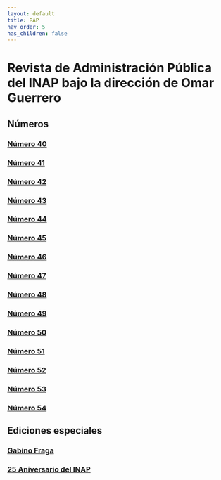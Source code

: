 ```yaml
---
layout: default
title: RAP
nav_order: 5
has_children: false
---
```


# Revista de Administración Pública del INAP bajo la dirección de Omar Guerrero

## Números
### [Número 40](/pdfs/rap/40.pdf)
### [Número 41](/pdfs/rap/41.pdf)
### [Número 42](/pdfs/rap/42.pdf)
### [Número 43](/pdfs/rap/43.pdf)
### [Número 44](/pdfs/rap/44.pdf)
### [Número 45](/pdfs/rap/45.pdf)
### [Número 46](/pdfs/rap/46.pdf)
### [Número 47](/pdfs/rap/47.pdf)
### [Número 48](/pdfs/rap/48.pdf)
### [Número 49](/pdfs/rap/49.pdf)
### [Número 50](/pdfs/rap/50.pdf)
### [Número 51](/pdfs/rap/51.pdf)
### [Número 52](/pdfs/rap/52.pdf)
### [Número 53](/pdfs/rap/53.pdf)
### [Número 54](/pdfs/rap/54.pdf)

## Ediciones especiales
### [Gabino Fraga](/pdfs/rap/Gabino_Fraga.pdf)
### [25 Aniversario del INAP](/pdfs/rap/25_aniversario.pdf)





